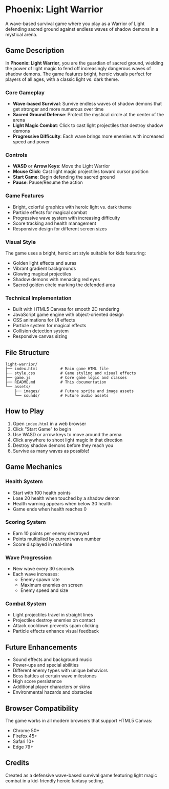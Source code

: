 # Phoenix: Light Warrior

A wave-based survival game where you play as a Warrior of Light defending sacred ground against endless waves of shadow demons in a mystical arena.

## Game Description

In **Phoenix: Light Warrior**, you are the guardian of sacred ground, wielding the power of light magic to fend off increasingly dangerous waves of shadow demons. The game features bright, heroic visuals perfect for players of all ages, with a classic light vs. dark theme.

### Core Gameplay
- **Wave-based Survival**: Survive endless waves of shadow demons that get stronger and more numerous over time
- **Sacred Ground Defense**: Protect the mystical circle at the center of the arena
- **Light Magic Combat**: Click to cast light projectiles that destroy shadow demons
- **Progressive Difficulty**: Each wave brings more enemies with increased speed and power

### Controls
- **WASD** or **Arrow Keys**: Move the Light Warrior
- **Mouse Click**: Cast light magic projectiles toward cursor position
- **Start Game**: Begin defending the sacred ground
- **Pause**: Pause/Resume the action

### Game Features
- Bright, colorful graphics with heroic light vs. dark theme
- Particle effects for magical combat
- Progressive wave system with increasing difficulty
- Score tracking and health management
- Responsive design for different screen sizes

### Visual Style
The game uses a bright, heroic art style suitable for kids featuring:
- Golden light effects and auras
- Vibrant gradient backgrounds
- Glowing magical projectiles
- Shadow demons with menacing red eyes
- Sacred golden circle marking the defended area

### Technical Implementation
- Built with HTML5 Canvas for smooth 2D rendering
- JavaScript game engine with object-oriented design
- CSS animations for UI effects
- Particle system for magical effects
- Collision detection system
- Responsive canvas sizing

## File Structure
```
light-warrior/
├── index.html          # Main game HTML file
├── style.css           # Game styling and visual effects
├── game.js             # Core game logic and classes
├── README.md           # This documentation
└── assets/
    ├── images/         # Future sprite and image assets
    └── sounds/         # Future audio assets
```

## How to Play
1. Open `index.html` in a web browser
2. Click "Start Game" to begin
3. Use WASD or arrow keys to move around the arena
4. Click anywhere to shoot light magic in that direction
5. Destroy shadow demons before they reach you
6. Survive as many waves as possible!

## Game Mechanics

### Health System
- Start with 100 health points
- Lose 20 health when touched by a shadow demon
- Health warning appears when below 30 health
- Game ends when health reaches 0

### Scoring System
- Earn 10 points per enemy destroyed
- Points multiplied by current wave number
- Score displayed in real-time

### Wave Progression
- New wave every 30 seconds
- Each wave increases:
  - Enemy spawn rate
  - Maximum enemies on screen
  - Enemy speed and size

### Combat System
- Light projectiles travel in straight lines
- Projectiles destroy enemies on contact
- Attack cooldown prevents spam clicking
- Particle effects enhance visual feedback

## Future Enhancements
- Sound effects and background music
- Power-ups and special abilities
- Different enemy types with unique behaviors
- Boss battles at certain wave milestones
- High score persistence
- Additional player characters or skins
- Environmental hazards and obstacles

## Browser Compatibility
The game works in all modern browsers that support HTML5 Canvas:
- Chrome 50+
- Firefox 45+
- Safari 10+
- Edge 79+

## Credits
Created as a defensive wave-based survival game featuring light magic combat in a kid-friendly heroic fantasy setting.
